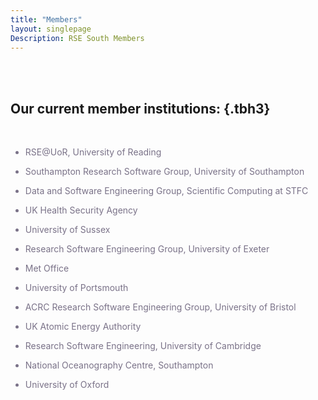 ```yaml
---
title: "Members"
layout: singlepage
Description: RSE South Members
---
```



<br/><br/>


## Our current member institutions: {.tbh3}


<br/>

<span style="color:#7a7288">


+ RSE@UoR, University of Reading

+ Southampton Research Software Group, University of Southampton

+ Data and Software Engineering Group, Scientific Computing at STFC

+ UK Health Security Agency

+ University of Sussex

+ Research Software Engineering Group, University of Exeter

+ Met Office 

+ University of Portsmouth

+ ACRC Research Software Engineering Group, University of Bristol

+ UK Atomic Energy Authority

+ Research Software Engineering, University of Cambridge

+ National Oceanography Centre, Southampton

+ University of Oxford

</span>


<br/><br/>
<br/><br/>




